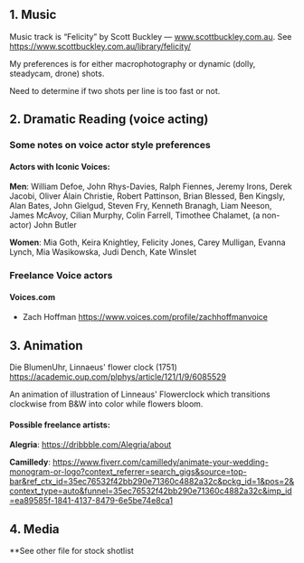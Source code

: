 ## 1. Music

Music track is “Felicity” by Scott Buckley — www.scottbuckley.com.au. See <https://www.scottbuckley.com.au/library/felicity/>

My preferences is for either macrophotography or dynamic (dolly, steadycam, drone) shots.

Need to determine if two shots per line is too fast or not.

## 2. Dramatic Reading (voice acting)
### Some notes on voice actor style preferences

#### Actors with Iconic Voices:

**Men**: William Defoe, John Rhys-Davies, Ralph Fiennes, Jeremy Irons, Derek Jacobi, Oliver Álain Christie, Robert Pattinson, Brian Blessed, Ben Kingsly, Alan Bates, John Gielgud, Steven Fry, Kenneth Branagh, Liam Neeson, James McAvoy, Cilian Murphy, Colin Farrell, Timothee Chalamet, (a non-actor) John Butler

**Women**: Mia Goth, Keira Knightley, Felicity Jones, Carey Mulligan, Evanna Lynch, Mia Wasikowska, Judi Dench, Kate Winslet

### Freelance Voice actors
#### Voices.com
- Zach Hoffman <https://www.voices.com/profile/zachhoffmanvoice>


## 3. Animation
Die BlumenUhr, Linnaeus' flower clock (1751) <https://academic.oup.com/plphys/article/121/1/9/6085529>

An animation of illustration of Linneaus' Flowerclock which transitions clockwise from B&W into color while flowers bloom.

#### Possible freelance artists:
**Alegria**: https://dribbble.com/Alegria/about

**Camilledy**: <https://www.fiverr.com/camilledy/animate-your-wedding-monogram-or-logo?context_referrer=search_gigs&source=top-bar&ref_ctx_id=35ec76532f42bb290e71360c4882a32c&pckg_id=1&pos=2&context_type=auto&funnel=35ec76532f42bb290e71360c4882a32c&imp_id=ea89585f-1841-4137-8479-6e5be74e8ca1>

## 4. Media

**See other file for stock shotlist
